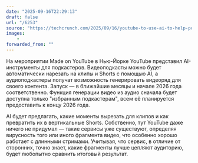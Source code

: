 ```yaml
---
date: "2025-09-16T22:29:13"
draft: false
url: "/6253"
source: "https://techcrunch.com/2025/09/16/youtube-to-use-ai-to-help-podcasters-promote-themselves-with-clips-and-shorts/?_bhlid=7401538ac451210cdc412e8fefe2f7fd2dc5e8a2"
images:
    -
forwarded_from: ""
---
```


На мероприятии Made on YouTube в Нью-Йорке YouTube представил AI-инструменты для подкастеров. Видеоподкасты можно будет автоматически нарезать на клипы и Shorts с помощью AI, а аудиоподкастеры получат возможность генерировать видеоряд для своего контента. Запуск — в ближайшие месяцы и начале 2026 года соответственно. Функция генерации видео из аудио сначала будет доступна только "избранным подкастерам", всем её планируется предоставить к концу 2026 года.

AI будет предлагать, какие моменты вырезать для клипов и как превратить их в вертикальные Shorts. Собственно, тут YouTube даже ничего не придумал — такие сервисы уже существуют, определяя вирусность того или иного фрагмента видео, что особенно хорошо работает с длинными стримами. Учитывая, что сервис, в отличие от сторонних, точно знает, какие фрагменты лучше цепляют аудиторию, будет любопытно сравнить итоговый результат.
